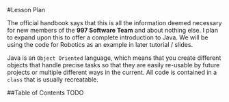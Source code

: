 #Lesson Plan

The official handbook says that this is all the information deemed necessary for new members of the **997 Software Team** and about nothing else. I plan to expand upon this to offer a complete introduction to Java. We will be using the code for Robotics as an example in later tutorial / slides.

Java is an `Object Oriented` language, which means that you create different objects that handle precise tasks so that they are easily re-usable by future projects or multiple different ways in the current. All code is contained in a `class` that is usually recreatable.

##Table of Contents
TODO
